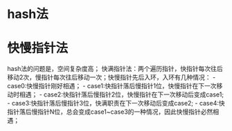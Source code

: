 # hash法
# 快慢指针法
  hash法的问题是，空间复杂度高；
  快满指针法：两个遍历指针，快指针每次往后移动2次，慢指针每次往后移动一次；快慢指针先后入环，入环有几种情况：
    - case0:快慢指针刚好相遇；
    - case1:快指针落后慢指针1位，快慢指针在下一次移动时相遇；
    - case2:快指针落后慢指针2位，快慢指针在下一次移动后变成case1;
    - case3:快指针落后慢指针3位，快满职责在下一次移动后变成case2;
    - case4:快指针落后慢指针N位，总会变成case1~case3的一种情况，因此快慢指针必然相遇；
  
